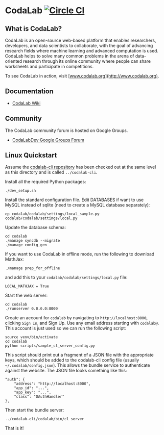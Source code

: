 # CodaLab [![Circle CI](https://circleci.com/gh/codalab/codalab.svg?style=shield)](https://circleci.com/gh/codalab/codalab)

## What is CodaLab?

CodaLab is an open-source web-based platform that enables researchers, developers, and data scientists to collaborate, with the goal of advancing research fields where machine learning and advanced computation is used.  CodaLab helps to solve many common problems in the arena of data-oriented research through its online community where people can share worksheets and participate in competitions.

To see CodaLab in action, visit [www.codalab.org](http://www.codalab.org).

## Documentation

- [CodaLab Wiki](https://github.com/codalab/codalab/wiki)

## Community

The CodaLab community forum is hosted on Google Groups.
- [CodaLabDev Google Groups Forum](https://groups.google.com/forum/#!forum/codalabdev)

## Linux Quickstart

Assume the [codalab-cli repository](https://github.com/codalab/codalab-cli) has
been checked out at the same level as this directory and is called
`../codalab-cli`.

Install all the required Python packages:

    ./dev_setup.sh

Install the standard configuration file.  Edit DATABASES if want to use MySQL
instead of sqlite (need to create a MySQL database separately):

    cp codalab/codalab/settings/local_sample.py codalab/codalab/settings/local.py

Update the database schema:

    cd codalab
    ./manage syncdb --migrate
    ./manage config_gen

If you want to use CodaLab in offline mode, run the following to download
MathJax:

    ./manage prep_for_offline

and add this to your `codalab/codalab/settings/local.py` file:

    LOCAL_MATHJAX = True

Start the web server:

    cd codalab
    ./runserver 0.0.0.0:8000

Create an account for `codalab` by navigating to `http://localhost:8000`,
clicking `Sign In`, and Sign Up.  Use any email address starting with
`codalab@`.  This account is just used so we can run the following script:

    source venv/bin/activate
    cd codalab
    python scripts/sample_cl_server_config.py

This script should print out a fragment of a JSON file with the appropriate
keys, which should be added to the codalab-cli config file (usually
`~/.codalab/config.json`).  This allows the bundle service to authenticate
against the website.  The JSON file looks something like this:

    "auth": {
        "address": "http://localhost:8000",
        "app_id": "...",
        "app_key": "...",
        "class": "OAuthHandler"
    },

Then start the bundle server:

    ../codalab-cli/codalab/bin/cl server

That is it!
